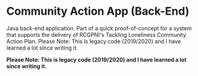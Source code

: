 # Community Action App (Back-End)
Java back-end application. Part of a quick proof-of-concept for a system that supports the delivery of RCGPNI's Tackling Loneliness Community Action Plan. Please Note: This is legacy code (2019/2020) and I have learned a lot since writing it.

**Please Note: This is legacy code (2019/2020) and I have learned a lot since writing it.**
